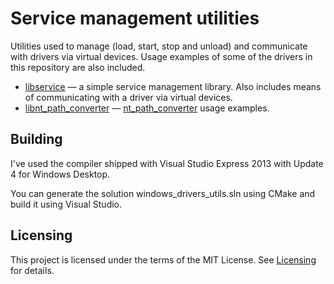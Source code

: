 # Service management utilities

Utilities used to manage (load, start, stop and unload) and communicate with
drivers via virtual devices.
Usage examples of some of the drivers in this repository are also included.

* [libservice](libservice) &mdash; a simple service management library.
  Also includes means of communicating with a driver via virtual devices.
* [libnt_path_converter](libnt_path_converter) &mdash;
  [nt_path_converter](../src/nt_path_converter) usage examples.

## Building

I've used the compiler shipped with Visual Studio Express 2013 with Update 4
for Windows Desktop.

You can generate the solution windows_drivers_utils.sln using CMake and build
it using Visual Studio.

## Licensing

This project is licensed under the terms of the MIT License.
See [Licensing](../README.md#licensing) for details.
